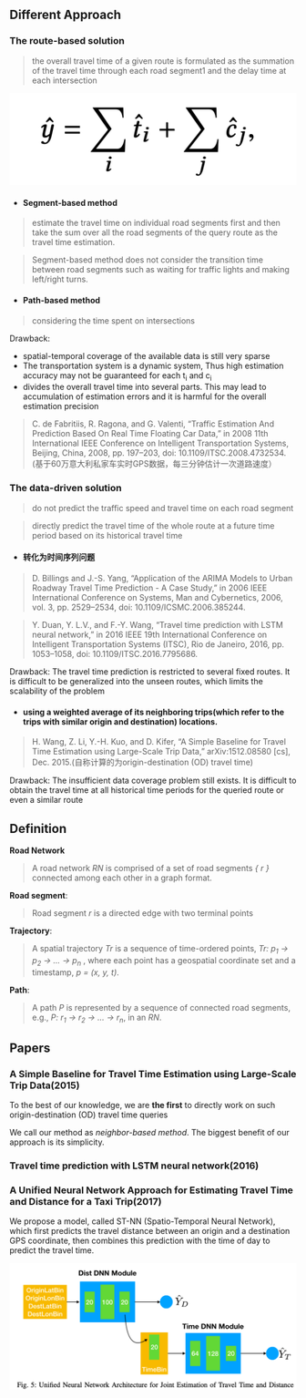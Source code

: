 ## Different Approach

### The route-based solution

> the overall travel time of a given route is formulated as the summation of the travel time through each road segment1 and the delay time at each intersection

![image](ForMao/route_based_sum.png)

* #### Segment-based method 

> estimate the travel time on individual road segments first and then take the sum over all the road segments of the query route as the travel time estimation. 

> Segment-based method does not consider the transition time between road segments such as waiting for traffic lights and making left/right turns.




* #### Path-based method

> considering the time spent on intersections


Drawback:

* spatial-temporal coverage of the available data is still very sparse
* The transportation system is a dynamic system, Thus high estimation accuracy may not be guaranteed for each t<sub>i</sub>
and c<sub>i</sub>
* divides the overall travel time into several parts. This may lead to accumulation of estimation errors and it is harmful for the overall estimation precision

> C. de Fabritiis, R. Ragona, and G. Valenti, “Traffic Estimation And Prediction Based On Real Time Floating Car Data,” in 2008 11th International IEEE Conference on Intelligent Transportation Systems, Beijing, China, 2008, pp. 197–203, doi: 10.1109/ITSC.2008.4732534.
(基于60万意大利私家车实时GPS数据，每三分钟估计一次道路速度）


### The data-driven solution

> do not predict the traffic speed and travel time on each road segment

> directly predict the travel time of the whole route at a future time period based on its historical travel time



* #### 转化为时间序列问题 ####

> D. Billings and J.-S. Yang, “Application of the ARIMA Models to Urban Roadway Travel Time Prediction - A Case Study,” in 2006 IEEE International Conference on Systems, Man and Cybernetics, 2006, vol. 3, pp. 2529–2534, doi: 10.1109/ICSMC.2006.385244.


> Y. Duan, Y. L.V., and F.-Y. Wang, “Travel time prediction with LSTM neural network,” in 2016 IEEE 19th International Conference on Intelligent Transportation Systems (ITSC), Rio de Janeiro, 2016, pp. 1053–1058, doi: 10.1109/ITSC.2016.7795686.

Drawback: The travel time prediction is restricted to several fixed routes. It is difficult to be generalized into the unseen routes, which limits the scalability of the problem

* #### using a weighted average of its neighboring trips(which refer to the trips with similar origin and destination) locations. 
> H. Wang, Z. Li, Y.-H. Kuo, and D. Kifer, “A Simple Baseline for Travel Time Estimation using Large-Scale Trip Data,” arXiv:1512.08580 [cs], Dec. 2015.(自称计算的为origin-destination (OD) travel time)

Drawback: The insufficient data coverage problem still exists. It is difficult to obtain the travel time at all historical time periods for the queried route or even a similar route



















## Definition

**Road Network**
> A road network *RN* is comprised of a set of road segments *{ r }* connected among each other in a graph format.

**Road segment**: 

> Road segment *r* is a directed edge with two terminal points

**Trajectory**: 

> A spatial trajectory *Tr* is a sequence of time-ordered points, *Tr: p<sub>1</sub> -> p<sub>2</sub> -> ... -> p<sub>n</sub>* , where each point has a geospatial coordinate set and a timestamp, *p = (x, y, t)*.

**Path**: 
> A path *P* is represented by a sequence of connected road segments, e.g., *P: r<sub>1</sub> -> r<sub>2</sub> -> ... -> r<sub>n</sub>*, in an *RN*.

## Papers



### A Simple Baseline for Travel Time Estimation using Large-Scale Trip Data(2015)

To the best of our knowledge, we are **the first** to directly work on such origin-destination (OD) travel time queries

We call our method as *neighbor-based method*. The biggest benefit of our approach is its simplicity.

### Travel time prediction with LSTM neural network(2016)


### A Unified Neural Network Approach for Estimating Travel Time and Distance for a Taxi Trip(2017) ###


We propose a model, called ST-NN (Spatio-Temporal Neural Network), which first predicts the travel distance between an origin and a destination GPS coordinate, then combines this prediction with the time of day to predict the travel time.

![a_unified](ForMao/a_unified.png)
















